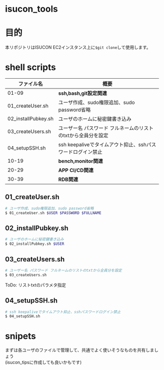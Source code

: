 # isucon_tools  

# 目的
本リポジトリはISUCON EC2インスタンス上に`$git clone`して使用します。

# shell scripts
|ファイル名|概要|
----|----
|01-09|**ssh,bash,git設定関連**|
|01_createUser.sh |ユーザ作成、sudo権限追加、sudo password省略|
|02_installPubkey.sh|ユーザのホームに秘密鍵書き込み|
|03_createUsers.sh|ユーザー名 パスワード フルネームのリストのtxtから全員分を設定| 
|04_setupSSH.sh|ssh keepaliveでタイムアウト抑止、sshパスワードログイン禁止|
|10-19|**bench,monitor関連**|
|20-29|**APP CI/CD関連**|
|30-39|**RDB関連**|

## 01_createUser.sh

```bash
# ユーザ作成、sudo権限追加、sudo password省略
$ 01_createUser.sh $USER $PASSWORD $FULLNAME
```

## 02_installPubkey.sh
```bash
# ユーザのホームに秘密鍵書き込み
$ 02_installPubkey.sh $USER
```

## 03_createUsers.sh
```bash
# ユーザー名 パスワード フルネームのリストのtxtから全員分を設定
$ 03_createUsers.sh  
```
ToDo: リストtxtのパラメタ指定
## 04_setupSSH.sh
```bash
# ssh keepaliveでタイムアウト抑止、sshパスワードログイン禁止
$ 04_setupSSH.sh 
```
# snipets
まずは各ユーザのファイルで管理して、共通でよく使いそうなものを共有しましょう  
(isucon_tipsに作成しても良いかもです)  